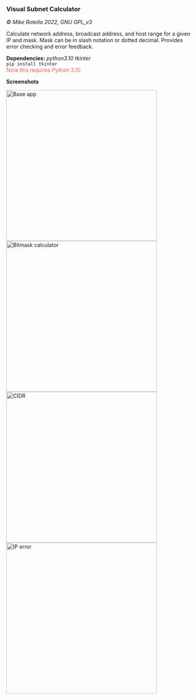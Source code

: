 ### Visual Subnet Calculator
*© Mike Rotella 2022, GNU GPL_v3*

Calculate network address, broadcast address, and host
range for a given IP and mask. Mask can be in slash
notation or dotted decimal. Provides error checking and
error feedback.

**Dependencies:** *python3.10* *tkinter*<br>
<code>pip install tkinter</code><br>
<span style="color:tomato">Note this requires Python 3.10</span>

**Screenshots**

<img src="https://user-images.githubusercontent.com/72516445/197001016-b6de8b56-efda-4e88-ba89-fdb512a8427e.png" alt="Base app" width="400"/><nobr>
<img src="https://user-images.githubusercontent.com/72516445/197001774-73690022-055f-4933-b4b9-8e0bf878ae23.png" alt="Bitmask calculator" width="400"/><nobr>
<img src="https://user-images.githubusercontent.com/72516445/197001035-673a25dc-aea4-47cc-870a-fd0258167d02.png" alt="CIDR" width="400"/><nobr>
<img src="https://user-images.githubusercontent.com/72516445/197001107-b0fbd2d3-f738-4f84-9aac-5df245d93728.png" alt="IP error" width="400"/><nobr>

